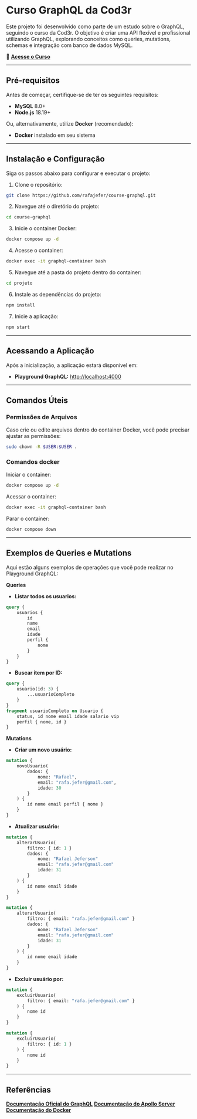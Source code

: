 # Curso GraphQL da Cod3r

Este projeto foi desenvolvido como parte de um estudo sobre o GraphQL, seguindo o curso da Cod3r. O objetivo é criar uma API flexível e profissional utilizando GraphQL, explorando conceitos como queries, mutations, schemas e integração com banco de dados MySQL.

🎥 **[Acesse o Curso](https://www.cod3r.com.br/courses/graphql-criando-apis-profissionais-e-flexiveis)**

---

## **Pré-requisitos**  

Antes de começar, certifique-se de ter os seguintes requisitos:  

- **MySQL** 8.0+  
- **Node.js** 18.19+  

Ou, alternativamente, utilize **Docker** (recomendado):  

- **Docker** instalado em seu sistema  

---

## **Instalação e Configuração**  

Siga os passos abaixo para configurar e executar o projeto:

1. Clone o repositório:
```sh
git clone https://github.com/rafajefer/course-graphql.git
```

2. Navegue até o diretório do projeto:
```sh
cd course-graphql
```

3. Inicie o container Docker:
```sh
docker compose up -d
```

4. Acesse o container:
```sh
docker exec -it graphql-container bash
```

5. Navegue até a pasta do projeto dentro do container:
```sh
cd projeto
```

6. Instale as dependências do projeto:
```sh
npm install
```

7. Inicie a aplicação:
```sh
npm start
```

---

## **Acessando a Aplicação**  

Após a inicialização, a aplicação estará disponível em:  

- **Playground GraphQL:** [http://localhost:4000](http://localhost:4000)  

---

<!-- ## **Estrutura do Projeto**  
```
course-graphql/
├── projeto/               # Pasta principal do projeto
│   ├── src/               # Código-fonte da aplicação
│   │   ├── schema/        # Definições do schema GraphQL
│   │   ├── resolvers/     # Resolvers para queries e mutations
│   │   ├── models/        # Modelos do banco de dados
│   │   └── index.js       # Ponto de entrada da aplicação
│   ├── package.json       # Dependências e scripts do projeto
│   └── ...                # Outros arquivos de configuração
├── docker-compose.yml     # Configuração do Docker Compose
└── README.md              # Este arquivo
```

--- -->

## **Comandos Úteis**

### Permissões de Arquivos

Caso crie ou edite arquivos dentro do container Docker, você pode precisar ajustar as permissões:
```sh
sudo chown -R $USER:$USER .
```

### Comandos docker

Iniciar o container:
```sh
docker compose up -d
```

Acessar o container:
```sh
docker exec -it graphql-container bash
```

Parar o container:
```sh
docker compose down
```

---
## **Exemplos de Queries e Mutations**

Aqui estão alguns exemplos de operações que você pode realizar no Playground GraphQL:

**Queries**

- **Listar todos os usuarios:**
```graphql
query {
    usuarios {
        id
        name
        email
        idade
        perfil {
            nome
        }
    }
}
```

- **Buscar item por ID:**
```graphql
query {
    usuario(id: 3) {
        ...usuarioCompleto
    }
}
fragment usuarioCompleto on Usuario {
    status, id nome email idade salario vip
    perfil { nome, id }
}
```


**Mutations**

- **Criar um novo usuário:**
```graphql
mutation {
    novoUsuario(
        dados: {
            nome: "Rafael",
            email: "rafa.jefer@gmail.com",
            idade: 30
        }
    ) {
        id nome email perfil { nome }
    }
}
```

- **Atualizar usuário:**
```graphql
mutation {
    alterarUsuario(
        filtro: { id: 1 }
        dados: {
            nome: "Rafael Jeferson"
            email: "rafa.jefer@gmail.com"
            idade: 31
        }
    ) {
        id nome email idade
    }
}
```
```graphql
mutation {
    alterarUsuario(
        filtro: { email: "rafa.jefer@gmail.com" }
        dados: {
            nome: "Rafael Jeferson"
            email: "rafa.jefer@gmail.com"
            idade: 31
        }
    ) {
        id nome email idade
    }
}
```


- **Excluir usuário por:**
```graphql
mutation {
    excluirUsuario(
        filtro: { email: "rafa.jefer@gmail.com" }
    ) {
        nome id
    }
}
```

```graphql
mutation {
    excluirUsuario(
        filtro: { id: 1 }
    ) {
        nome id
    }
}
```
---

## **Referências**
**[Documentação Oficial do GraphQL](https://graphql.org/learn/)**
**[Documentação do Apollo Server](https://www.apollographql.com/docs/apollo-server)**
**[Documentação do Docker](https://docs.docker.com/)**